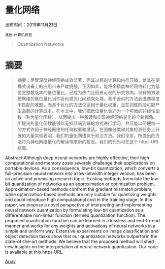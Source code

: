 # 量化网络

发布时间：2019年11月21日

`其他` `计算机视觉`

> Quantization Networks

# 摘要

> 摘要：尽管深度神经网络成效显著，但其过高的计算和内存开销，给其在便携式设备上的应用带来严峻挑战。正因如此，能将全精度神经网络转化为低位宽整数版本的低位量化，已成为热门且前景可观的研究方向。现有的方法把网络的低位量化当作近似或优化问题来处理。基于近似的方法会遭遇梯度不匹配的难题，而基于优化的方法仅适用于量化权重，且在训练阶段可能产生高额的计算成本。在本文中，我们把低位量化表述为一个可微的非线性函数（称为量化函数），从而提出一种解读和实现神经网络量化的全新视角。所提出的量化函数能够以无损且端到端的方式进行学习，并且能以简便统一的方式作用于神经网络的任何权重和激活。在图像分类和对象检测任务上开展的大量实验表明，我们的量化网络优于前沿方法。我们坚信，所提出的方法将为神经网络量化的解读带来新的启发。我们的代码可在这个 https URL 获取。

> 
Abstract:Although deep neural networks are highly effective, their high computational and memory costs severely challenge their applications on portable devices. As a consequence, low-bit quantization, which converts a full-precision neural network into a low-bitwidth integer version, has been an active and promising research topic. Existing methods formulate the low-bit quantization of networks as an approximation or optimization problem. Approximation-based methods confront the gradient mismatch problem, while optimization-based methods are only suitable for quantizing weights and could introduce high computational cost in the training stage. In this paper, we propose a novel perspective of interpreting and implementing neural network quantization by formulating low-bit quantization as a differentiable non-linear function (termed quantization function). The proposed quantization function can be learned in a lossless and end-to-end manner and works for any weights and activations of neural networks in a simple and uniform way. Extensive experiments on image classification and object detection tasks show that our quantization networks outperform the state-of-the-art methods. We believe that the proposed method will shed new insights on the interpretation of neural network quantization. Our code is available at this https URL.
    

[Arxiv](https://arxiv.org/pdf/1911.09464)